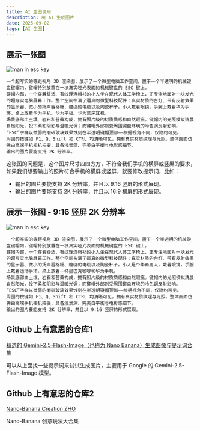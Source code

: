 ```yaml
---
title: AI 生图使用
description: 用 AI 生成图片
date: 2025-09-02
tags: [AI 生图]
---
```


<BlogPost>

## 展示一张图

<img src="../assets/ai/ai-images/man-in-keyboard.png" alt="man in esc key">

``` prompt
一个超写实的等距视角 3D 渲染图，展示了一个微型电脑工作空间，置于一个半透明的机械键盘键帽内，键帽特别放置在一块真实哑光表面的机械键盘的 ESC 键上。
键帽内部，一个穿着舒适、有纹理连帽衫的小人坐在现代人体工学椅上，正专注地面对一块发光的超写实电脑屏幕工作。整个空间布满了逼真的微型科技配件：真实材质的台灯、带有反射效果的显示器、微小的扬声器格栅、缠绕的电缆以及陶瓷杯子。小人戴着眼镜，手腕上戴着华为手环。桌上放着华为手机、华为平板、华为蓝牙耳机。
场景底部由土壤、岩石和苔藓构成，拥有照片级的材质质感和自然瑕疵。键帽内的光照模拟清晨自然阳光，投下柔和阴影与温暖光调；而键帽外部则受周围键盘环境的冷色调反射影响。
“ESC”字样以微弱的磨砂玻璃效果蚀刻在半透明键帽顶部——根据视角不同，仅隐约可见。
周围的按键如 F1、Q、Shift 和 CTRL 均清晰可见，拥有真实材质纹理与光照。整体画面仿佛由高端手机相机拍摄，具备浅景深、完美白平衡与电影感细节。
输出的图片要能支持 2K 分辨率。
```

这张图的问题是，这个图片尺寸四四方方，不符合我们手机的横屏或竖屏的要求，如果我们想要输出的照片符合手机的横屏或竖屏，就要修改提示词，比如：

+ 输出的图片要能支持 2K 分辨率，并且以 9:16 竖屏的形式展现。
+ 输出的图片要能支持 2K 分辨率，并且以 16:9 横屏的形式展现。

## 展示一张图 - 9:16 竖屏 2K 分辨率

<img src="../assets/ai/ai-images/man_9-16_63835x63835x6383.png" alt="man in esc key">

``` prompt
一个超写实的等距视角 3D 渲染图，展示了一个微型电脑工作空间，置于一个半透明的机械键盘键帽内，键帽特别放置在一块真实哑光表面的机械键盘的 ESC 键上。
键帽内部，一个穿着舒适、有纹理连帽衫的小人坐在现代人体工学椅上，正专注地面对一块发光的超写实电脑屏幕工作。整个空间布满了逼真的微型科技配件：真实材质的台灯、带有反射效果的显示器、微小的扬声器格栅、缠绕的电缆以及陶瓷杯子。小人是个华裔男人，戴着眼镜，手腕上戴着运动手环。桌上放着一杯星巴克咖啡和华为手机。
场景底部由土壤、岩石和苔藓构成，拥有照片级的材质质感和自然瑕疵。键帽内的光照模拟清晨自然阳光，投下柔和阴影与温暖光调；而键帽外部则受周围键盘环境的冷色调反射影响。
“ESC”字样以微弱的磨砂玻璃效果蚀刻在半透明键帽顶部——根据视角不同，仅隐约可见。
周围的按键如 F1、Q、Shift 和 CTRL 均清晰可见，拥有真实材质纹理与光照。整体画面仿佛由高端手机相机拍摄，具备浅景深、完美白平衡与电影感细节。
输出的图片要能支持 2K 分辨率，并且以 9:16 竖屏的形式展现。
```

## Github 上有意思的仓库1

[精选的 Gemini-2.5-Flash-Image（也称为 Nano Banana）生成图像与提示词合集](https://github.com/JimmyLv/awesome-nano-banana)

可以从上面找一些提示词来试试生成图片，主要用于 Google 的 Gemini-2.5-Flash-Image 模型。

## Github 上有意思的仓库2

[Nano-Banana Creation ZHO](https://github.com/ZHO-ZHO-ZHO/ZHO-nano-banana-Creation)

Nano-Banana 创意玩法大合集


</BlogPost>

